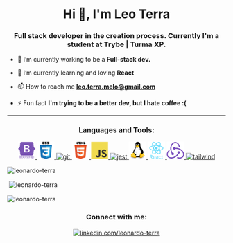 <h1 align="center">Hi 👋, I'm Leo Terra</h1>
<h3 align="center">Full stack developer in the creation process. Currently I'm a student at Trybe | Turma XP.</h3>



- 🔭 I’m currently working to be a **Full-stack dev.**

- 🌱 I’m currently learning and loving **React**

- 📫 How to reach me **leo.terra.melo@gmail.com**

- ⚡ Fun fact **I'm trying to be a better dev, but I hate coffee :(**

---------------------------------------------------------------------------------------------------------------------------------------------------------


<h3 align="center">Languages and Tools:</h3>

<div align="center">
<p align="center"> <a href="https://getbootstrap.com" target="_blank" rel="noreferrer"> <img src="https://raw.githubusercontent.com/devicons/devicon/master/icons/bootstrap/bootstrap-plain-wordmark.svg" alt="bootstrap" width="40" height="40"/> </a> <a href="https://www.w3schools.com/css/" target="_blank" rel="noreferrer"> <img src="https://raw.githubusercontent.com/devicons/devicon/master/icons/css3/css3-original-wordmark.svg" alt="css3" width="40" height="40"/> </a> <a href="https://git-scm.com/" target="_blank" rel="noreferrer"> <img src="https://www.vectorlogo.zone/logos/git-scm/git-scm-icon.svg" alt="git" width="40" height="40"/> </a> <a href="https://www.w3.org/html/" target="_blank" rel="noreferrer"> <img src="https://raw.githubusercontent.com/devicons/devicon/master/icons/html5/html5-original-wordmark.svg" alt="html5" width="40" height="40"/> </a> <a href="https://developer.mozilla.org/en-US/docs/Web/JavaScript" target="_blank" rel="noreferrer"> <img src="https://raw.githubusercontent.com/devicons/devicon/master/icons/javascript/javascript-original.svg" alt="javascript" width="40" height="40"/> </a> <a href="https://jestjs.io" target="_blank" rel="noreferrer"> <img src="https://www.vectorlogo.zone/logos/jestjsio/jestjsio-icon.svg" alt="jest" width="40" height="40"/> </a> <a href="https://www.linux.org/" target="_blank" rel="noreferrer"> <img src="https://raw.githubusercontent.com/devicons/devicon/master/icons/linux/linux-original.svg" alt="linux" width="40" height="40"/> </a> <a href="https://reactjs.org/" target="_blank" rel="noreferrer"> <img src="https://raw.githubusercontent.com/devicons/devicon/master/icons/react/react-original-wordmark.svg" alt="react" width="40" height="40"/> </a> <a href="https://redux.js.org" target="_blank" rel="noreferrer"> <img src="https://raw.githubusercontent.com/devicons/devicon/master/icons/redux/redux-original.svg" alt="redux" width="40" height="40"/> </a> <a href="https://tailwindcss.com/" target="_blank" rel="noreferrer"> <img src="https://www.vectorlogo.zone/logos/tailwindcss/tailwindcss-icon.svg" alt="tailwind" width="40" height="40"/> </a> </p>
</div>
  
<p><img align="center" src="https://github-readme-stats.vercel.app/api/top-langs?username=leonardo-terra&show_icons=true&locale=en&layout=compact" alt="leonardo-terra" /></p>

<p>&nbsp;<img align="center" src="https://github-readme-stats.vercel.app/api?username=leonardo-terra&show_icons=true&locale=en" alt="leonardo-terra" /></p>

<p><img align="center" src="https://github-readme-streak-stats.herokuapp.com/?user=leonardo-terra&" alt="leonardo-terra" /></p>

<h3 align="center">Connect with me:</h3>
<p align="center">
<a href="https://linkedin.com/in/linkedin.com/leonardo-terra" target="blank"><img align="center" src="https://raw.githubusercontent.com/rahuldkjain/github-profile-readme-generator/master/src/images/icons/Social/linked-in-alt.svg" alt="linkedin.com/leonardo-terra" height="30" width="40" /></a>
</p>


